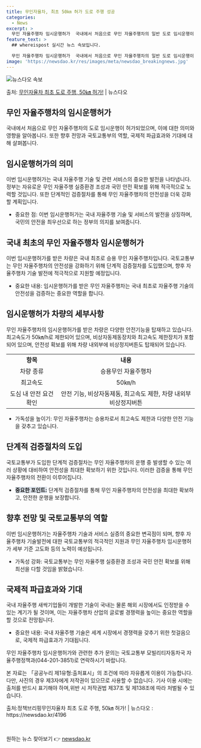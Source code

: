 ```yaml
---
title: 무인자율차, 최초 50㎞ 허가 도로 주행 성공
categories:
  - News
excerpt: >
  무인 자율주행차 임시운행허가  국내에서 처음으로 무인 자율주행차의 일반 도로 임시운행이 허가되었습니다. 이번…
feature_text: >
  ## whereispost 실시간 뉴스 속보입니다.

  무인 자율주행차 임시운행허가  국내에서 처음으로 무인 자율주행차의 일반 도로 임시운행이 허가되었습니다. 이번…
image: 'https://newsdao.kr/res/images/meta/newsdao_breakingnews.jpg'
---
```


![뉴스다오 속보](https://newsdao.kr/res/images/meta/newsdao_breakingnews.jpg)

<p>출처: <a href="https://newsdao.kr/4196" rel="dofollow">무인자율차 최초 도로 주행, 50㎞ 허가!</a> | 뉴스다오</p>

<h2 data-ke-size="size26">무인 자율주행차의 임시운행허가</h2>
<p data-ke-size="size16">국내에서 처음으로 무인 자율주행차의 도로 임시운행이 허가되었으며, 이에 대한 의미와 영향을 알아봅니다. 또한 향후 전망과 국토교통부의 역할, 국제적 파급효과와 기대에 대해 살펴봅니다.</p>

<h2 data-ke-size="size24">임시운행허가의 의미</h2>
<p data-ke-size="size16">이번 임시운행허가는 국내 자율주행 기술 및 관련 서비스의 중요한 발전을 나타냅니다. 정부는 자유로운 무인 자율주행 실증환경 조성과 국민 안전 확보를 위해 적극적으로 노력할 것입니다. 또한 단계적인 검증절차를 통해 무인 자율주행차의 안전성을 더욱 강화할 계획입니다.</p>
<ul>
  <li>중요한 점: 이번 임시운행허가는 국내 자율주행 기술 및 서비스의 발전을 상징하며, 국민의 안전을 최우선으로 하는 정부의 의지를 보여줍니다.</li>
</ul>

<h2 data-ke-size="size24">국내 최초의 무인 자율주행차 임시운행허가</h2>
<p data-ke-size="size16">이번 임시운행허가를 받은 차량은 국내 최초로 승용 무인 자율주행차입니다. 국토교통부는 무인 자율주행차의 안전성을 강화하기 위해 단계적 검증절차를 도입했으며, 향후 자율주행차 기술 발전에 적극적으로 지원할 예정입니다.</p>
<ul>
  <li>중요한 내용: 임시운행허가를 받은 무인 자율주행차는 국내 최초로 자율주행 기술의 안전성을 검증하는 중요한 역할을 합니다.</li>
</ul>

<h2 data-ke-size="size24">임시운행허가 차량의 세부사항</h2>
<p data-ke-size="size16">무인 자율주행차의 임시운행허가를 받은 차량은 다양한 안전기능을 탑재하고 있습니다. 최고속도가 50㎞/h로 제한되어 있으며, 비상자동제동장치와 최고속도 제한장치가 포함되어 있으며, 안전성 확보를 위해 차량 내외부에 비상정지버튼도 탑재되어 있습니다.</p>
<table>
  <tr>
    <td style="text-align: center; height: 17px;"><b>항목</b></td>
    <td style="text-align: center; height: 17px;"><b>내용</b></td>
  </tr>
  <tr>
    <td style="text-align: center; height: 17px;">차량 종류</td>
    <td style="text-align: center; height: 17px;">승용무인 자율주행차</td>
  </tr>
  <tr>
    <td style="text-align: center; height: 17px;">최고속도</td>
    <td style="text-align: center; height: 17px;">50㎞/h</td>
  </tr>
  <tr>
    <td style="text-align: center; height: 17px;">도심 내 안전 요건 확인</td>
    <td style="text-align: center; height: 17px;">안전 기능, 비상자동제동, 최고속도 제한, 차량 내외부 비상정지버튼</td>
  </tr>
</table>
<ul>
  <li>가독성을 높이기: 무인 자율주행차는 승용차로서 최고속도 제한과 다양한 안전 기능을 갖추고 있습니다.</li>
</ul>

<h2 data-ke-size="size24">단계적 검증절차의 도입</h2>
<p data-ke-size="size16">국토교통부가 도입한 단계적 검증절차는 무인 자율주행차의 운행 중 발생할 수 있는 여러 상황에 대비하여 안전성을 최대한 확보하기 위한 것입니다. 이러한 검증을 통해 무인 자율주행차의 전환이 이루어집니다.</p>
<ul>
  <li><b><span style="background-color: #21538527;">중요한 포인트:</span></b> 단계적 검증절차를 통해 무인 자율주행차의 안전성을 최대한 확보하고, 안전한 운행을 보장합니다.</li>
</ul>

<h2 data-ke-size="size24">향후 전망 및 국토교통부의 역할</h2>
<p data-ke-size="size16">이번 임시운행허가는 자율주행차 기술과 서비스 실증의 중요한 변곡점이 되며, 향후 자율주행차 기술발전에 대한 국토교통부의 적극적인 지원과 무인 자율주행차 임시운행허가 세부 기준 고도화 등의 노력이 예상됩니다.</p>
<ul>
  <li>가독성 강화: 국토교통부는 무인 자율주행 실증환경 조성과 국민 안전 확보를 위해 최선을 다할 것임을 밝혔습니다.</li>
</ul>

<h2 data-ke-size="size24">국제적 파급효과와 기대</h2>
<p data-ke-size="size16">국내 자율주행 새싹기업들이 개발한 기술이 국내는 물론 해외 시장에서도 인정받을 수 있는 계기가 될 것이며, 이는 자율주행차 산업의 글로벌 경쟁력을 높이는 중요한 역할을 할 것으로 전망됩니다.</p>
<ul>
  <li>중요한 내용: 국내 자율주행 기술은 세계 시장에서 경쟁력을 갖추기 위한 첫걸음으로, 국제적 파급효과가 기대됩니다.</li>
</ul>

<p data-ke-size="size16">무인 자율주행차 임시운행허가와 관련한 추가 문의는 국토교통부 모빌리티자동차국 자율주행정책과(044-201-3851)로 연락하시기 바랍니다.</p>
<p data-ke-size="size16"></p>
<p data-ke-size="size16">본 자료는 「공공누리 제1유형:출처표시」의 조건에 따라 자유롭게 이용이 가능합니다. 다만, 사진의 경우 제3자에게 저작권이 있으므로 사용할 수 없습니다. 기사 이용 시에는 출처를 반드시 표기해야 하며,위반 시 저작권법 제37조 및 제138조에 따라 처벌될 수 있습니다.</p>
<p data-ke-size="size16">출처:정책브리핑무인자율차 최초 도로 주행, 50㎞ 허가! | 뉴스다오  : https://newsdao.kr/4196</p>
<p data-ke-size="size16">&nbsp;</p> 

원하는 뉴스 찾아보기 👉 <a href="https://newsdao.kr" rel="dofollow">newsdao.kr</a>


